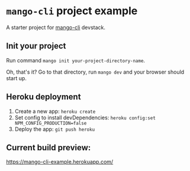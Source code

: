 `mango-cli` project example
===========================

A starter project for [mango-cli](https://github.com/manGoweb/mango-cli) devstack.


Init your project
-----------------

Run command `mango init your-project-directory-name`.

Oh, that's it? Go to that directory, run `mango dev` and your browser should start up.


Heroku deployment
-----------------

1. Create a new app: `heroku create`
2. Set config to install devDependencies: `heroku config:set NPM_CONFIG_PRODUCTION=false`
3. Deploy the app: `git push heroku`


Current build preview:
----------------------

https://mango-cli-example.herokuapp.com/
